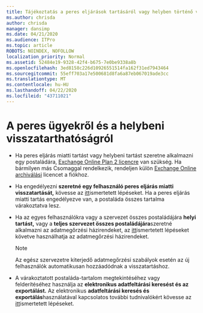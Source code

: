 ```yaml
---
title: Tájékoztatás a peres eljárások tartásáról vagy helyben történő visszatartásról
ms.author: chrisda
author: chrisda
manager: dansimp
ms.date: 04/21/2020
ms.audience: ITPro
ms.topic: article
ROBOTS: NOINDEX, NOFOLLOW
localization_priority: Normal
ms.assetid: 52484e19-9328-42f4-b675-7e0be9338a8b
ms.openlocfilehash: 3ed8158c226d10926551514fa162f31ed7943464
ms.sourcegitcommit: 55eff703a17e500681d8fa6a87eb067019ade3cc
ms.translationtype: MT
ms.contentlocale: hu-HU
ms.lasthandoff: 04/22/2020
ms.locfileid: "43711021"
---
```

# <a name="about-litigation-holds-and-in-place-holds"></a>A peres ügyekről és a helybeni visszatarthatóságról

- Ha peres eljárás miatti tartást vagy helybeni tartást szeretne alkalmazni egy postaládára, [Exchange Online Plan 2 licencre](https://docs.microsoft.com/office365/servicedescriptions/office-365-platform-service-description/office-365-plan-options) van szükség. Ha bármilyen más Csomaggal rendelkezik, rendeljen külön [Exchange Online archiválási](https://docs.microsoft.com/office365/servicedescriptions/exchange-online-archiving-service-description/exchange-online-archiving-service-description) licencet a fiókhoz. 
    
- Ha engedélyezni **szeretné egy felhasználó peres eljárás miatti visszatartását,** kövesse az [itt](https://docs.microsoft.com/office365/SecurityCompliance/place-a-mailbox-on-litigation-hold)ismertetett lépéseket. Ha a peres eljárás miatti tartás engedélyezve van, a postaláda összes tartalma várakoztatva lesz.
    
- Ha az egyes felhasználókra vagy a szervezet összes postaládájára **helyi tartást,** vagy a **teljes szervezet összes postaládájára**szeretné alkalmazni az adatmegőrzési házirendeket, az [itt](https://docs.microsoft.com/Office365/securitycompliance/retention-policies )ismertetett lépéseket követve használhatja az adatmegőrzési házirendeket.
    
    > [!NOTE]
    > Az egész szervezetre kiterjedő adatmegőrzési szabályok esetén az új felhasználók automatikusan hozzáadódnak a visszatartáshoz. 
  
- A várakoztatott postaláda-tartalom megtekintéséhez vagy felderítéséhez használja az **elektronikus adatfeltárási keresést és az exportálást.** Az elektronikus **adatfeltárási keresés és exportálás**használatával kapcsolatos további tudnivalókért kövesse az [itt](https://docs.microsoft.com/office365/securitycompliance/export-search-results)ismertetett lépéseket.
    

